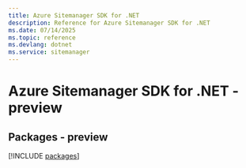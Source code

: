 ```yaml
---
title: Azure Sitemanager SDK for .NET
description: Reference for Azure Sitemanager SDK for .NET
ms.date: 07/14/2025
ms.topic: reference
ms.devlang: dotnet
ms.service: sitemanager
---
```

# Azure Sitemanager SDK for .NET - preview
## Packages - preview
[!INCLUDE [packages](sitemanager-index.md)]